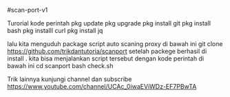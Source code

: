 #scan-port-v1


Turorial kode perintah
pkg update
pkg upgrade
pkg install git
pkg install bash
pkg installl curl
pkg install jq 

lalu kita menguduh package script auto scaning proxy di bawah ini
git clone https://github.com/trikdantutoria/scanport
setelah packege berhasil di install . kita bisa menjalankan script tersebut dengan kode perintah di bawah ini
cd scanport
bash check.sh


Trik lainnya kunjungi channel dan subscribe https://www.youtube.com/channel/UCAc_0iwaEViWDz-EF7PBwTA
